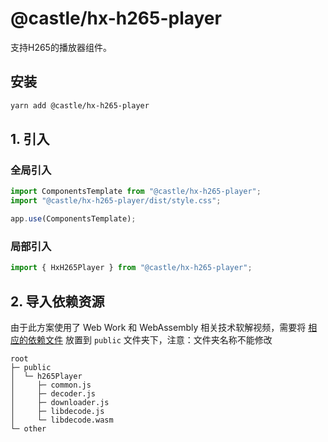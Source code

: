# @castle/hx-h265-player

<package-version name="@castle/hx-h265-player" />


支持H265的播放器组件。

## 安装

```bash
yarn add @castle/hx-h265-player
```

## 1. 引入

### 全局引入
```js
import ComponentsTemplate from "@castle/hx-h265-player";
import "@castle/hx-h265-player/dist/style.css";

app.use(ComponentsTemplate);
```
### 局部引入
```js
import { HxH265Player } from "@castle/hx-h265-player";
```

## 2. 导入依赖资源

由于此方案使用了 Web Work 和 WebAssembly 相关技术软解视频，需要将 [相应的依赖文件](http://10.10.3.188:9090/castle/components/hx-h265-player/-/tree/master/public) 放置到 `public` 文件夹下，注意：文件夹名称不能修改

```
root                                 
├─ public                         
│  └─ h265Player                  
│     ├─ common.js                
│     ├─ decoder.js               
│     ├─ downloader.js            
│     ├─ libdecode.js             
│     └─ libdecode.wasm   
└─ other                     
```
